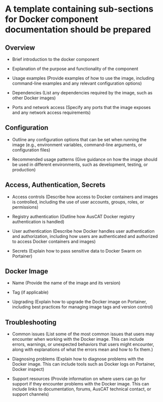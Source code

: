# A template containing sub-sections for Docker component documentation should be prepared

## Overview
* Brief introduction to the docker component

* Explanation of the purpose and functionality of the component 

* Usage examples (Provide examples of how to use the image, including command-line examples and any relevant configuration options)

* Dependencies (List any dependencies required by the image, such as other Docker images)

* Ports and network access (Specify any ports that the image exposes and any network access requirements)

## Configuration
* Outline any configuration options that can be set when running the image (e.g., environment variables, command-line arguments, or configuration files)

* Recommended usage patterns (Give guidance on how the image should be used in different environments, such as development, testing, or production)

## Access, Authentication, Secrets
* Access controls (Describe how access to Docker containers and images is controlled, including the use of user accounts, groups, roles, or permissions)

* Registry authentication (Outline how AusCAT Docker registry authentication is handled)

* User authentication (Describe how Docker handles user authentication and authorization, including how users are authenticated and authorized to access Docker containers and images)

* Secrets (Explain how to pass sensitive data to Docker Swarm on Portainer)

## Docker Image
* Name (Provide the name of the image and its version)

* Tag (if applicable)

* Upgrading (Explain how to upgrade the Docker image on Portainer, including best practices for managing image tags and version control)


## Troubleshooting
* Common issues (List some of the most common issues that users may encounter when working with the Docker image. This can include errors, warnings, or unexpected behaviors that users might encounter, along with explanations of what the errors mean and how to fix them.)

* Diagnosing problems (Explain how to diagnose problems with the Docker image. This can include tools such as Docker logs on Portainer, Docker inspect)

* Support resources (Provide information on where users can go for support if they encounter problems with the Docker image. This can include links to documentation, forums, AusCAT technical contact, or support channels)

